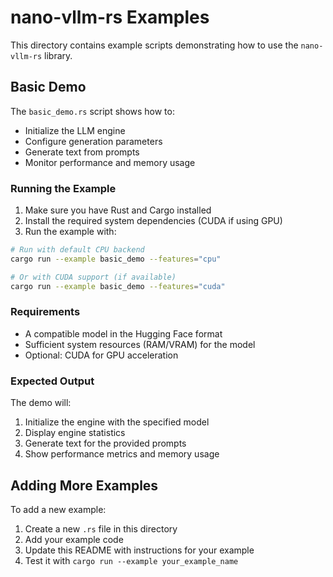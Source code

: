 # nano-vllm-rs Examples

This directory contains example scripts demonstrating how to use the `nano-vllm-rs` library.

## Basic Demo

The `basic_demo.rs` script shows how to:
- Initialize the LLM engine
- Configure generation parameters
- Generate text from prompts
- Monitor performance and memory usage

### Running the Example

1. Make sure you have Rust and Cargo installed
2. Install the required system dependencies (CUDA if using GPU)
3. Run the example with:

```bash
# Run with default CPU backend
cargo run --example basic_demo --features="cpu"

# Or with CUDA support (if available)
cargo run --example basic_demo --features="cuda"
```

### Requirements

- A compatible model in the Hugging Face format
- Sufficient system resources (RAM/VRAM) for the model
- Optional: CUDA for GPU acceleration

### Expected Output

The demo will:
1. Initialize the engine with the specified model
2. Display engine statistics
3. Generate text for the provided prompts
4. Show performance metrics and memory usage

## Adding More Examples

To add a new example:
1. Create a new `.rs` file in this directory
2. Add your example code
3. Update this README with instructions for your example
4. Test it with `cargo run --example your_example_name`
